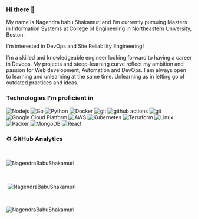 ### Hi there 👋

My name is Nagendra babu Shakamuri and I'm currently pursuing Masters in Information Systems at College of Engineering in Northeastern University, Boston.

I'm interested in DevOps and Site Reliability Engineering!

I'm a skilled and knowledgeable engineer looking forward to having a career in Devops. My projects and steep-learning curve reflect my ambition and passion for Web development, Automation and DevOps. I am always open to learning and unlearning at the same time. Unlearning as in letting go of outdated practices and ideas.

<h3>Technologies I'm proficient in</h3>
<p>
  <img alt="Nodejs" src="https://img.shields.io/badge/-Nodejs-43853d?style=flat-square&logo=Node.js&logoColor=white" />
  <img alt="Go" src="https://img.shields.io/badge/-Go-8DD6F9?style=flat-square&logo=go&logoColor=white" /> 
  <img alt="Python" src="https://img.shields.io/badge/-Python-45b8d8?style=flat-square&logo=python&logoColor=white" />
  <img alt="Docker" src="https://img.shields.io/badge/-Docker-46a2f1?style=flat-square&logo=docker&logoColor=white" />
  <img alt="git" src="https://img.shields.io/badge/-Git-F05032?style=flat-square&logo=git&logoColor=white" />
  <img alt="github actions" src="https://img.shields.io/badge/-Github_Actions-2088FF?style=flat-square&logo=github-actions&logoColor=white" />
  <img alt="git" src="https://img.shields.io/badge/Jenkins-%23F8EFBA?style=flat&logo=jenkins" />
  <img alt="Google Cloud Platform" src="https://img.shields.io/badge/-Google_Cloud_Platform-1a73e8?style=flat-square&logo=google-cloud&logoColor=white" />
  <img alt="AWS" src="https://img.shields.io/badge/-AWS-5849BE?style=flat-square&logo=amazonaws&logoColor=white" />
  <img alt="Kubernetes" src="https://img.shields.io/badge/-Kubernetes-CC6699?style=flat-square&logo=kubernetes&logoColor=white" />
  <img alt="Terraform" src="https://img.shields.io/badge/-Terraform-db7092?style=flat-square&logo=terraform&logoColor=white" />
  <img alt="Linux" src="https://img.shields.io/badge/-Linux-CB3837?style=flat-square&logo=linux&logoColor=white" />
  <img alt="Packer" src="https://img.shields.io/badge/-Packer-F9A03C?style=flat-square&logo=packer&logoColor=white" />
  <img alt="MongoDB" src="https://img.shields.io/badge/-MongoDB-13aa52?style=flat-square&logo=mongodb&logoColor=white" />
  <img alt="React" src="https://img.shields.io/badge/-React-45b8d8?style=flat-square&logo=react&logoColor=white" />
</p>


### ⚙️ GitHub Analytics

<br>
<p><img align="center" src="https://github-readme-stats.vercel.app/api/top-langs?username=NagendraBabuShakamuri&show_icons=true&locale=en&layout=compact&theme=merko" alt="NagendraBabuShakamuri" /></p><br>

<p>&nbsp;<img align="center" src="https://github-readme-stats.vercel.app/api?username=NagendraBabuShakamuri&show_icons=true&locale=en&theme=merko" alt="NagendraBabuShakamuri" /></p><br>

<p><img align="center" src="https://github-readme-streak-stats.herokuapp.com/?user=NagendraBabuShakamuri&&theme=merko" alt="NagendraBabuShakamuri" /></p>

<!--
**NagendraBabuShakamuri/NagendraBabuShakamuri** is a ✨ _special_ ✨ repository because its `README.md` (this file) appears on your GitHub profile.

Here are some ideas to get you started:

- 🔭 I’m currently working on ...
- 🌱 I’m currently learning ...
- 👯 I’m looking to collaborate on ...
- 🤔 I’m looking for help with ...
- 💬 Ask me about ...
- 📫 How to reach me: ...
- 😄 Pronouns: ...
- ⚡ Fun fact: ...
-->
